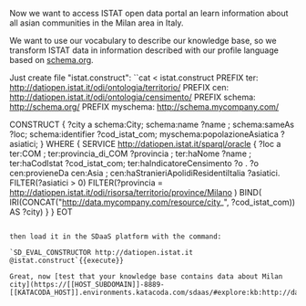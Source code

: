 Now we want to access ISTAT open data portal an learn information about all asian communities in the Milan area in Italy.

We want to use our vocabulary to describe our knowledge base,
so we transform ISTAT data in  information described with our profile language based on [schema.org](http://schema.org).

Just create  file "istat.construct":
``cat <<EOT > istat.construct
PREFIX ter: <http://datiopen.istat.it/odi/ontologia/territorio/>
PREFIX cen: <http://datiopen.istat.it/odi/ontologia/censimento/>
PREFIX schema: <http://schema.org/>
PREFIX myschema: <http://schema.mycompany.com/>

CONSTRUCT {
    ?city a schema:City;
        schema:name ?name ;
        schema:sameAs ?loc;
        schema:identifier ?cod_istat_com;
        myschema:popolazioneAsiatica ?asiatici;
}
WHERE {
    SERVICE <http://datiopen.istat.it/sparql/oracle> {
        ?loc a ter:COM ;
        	ter:provincia_di_COM ?provincia  ;
            ter:haNome ?name ;
        	ter:haCodIstat ?cod_istat_com;
        	ter:haIndicatoreCensimento ?o . 
        ?o cen:provieneDa cen:Asia ; 
           cen:haStranieriApolidiResidentiItalia ?asiatici.
        FILTER(?asiatici > 0)
        FILTER(?provincia = <http://datiopen.istat.it/odi/risorsa/territorio/province/Milano> )
        BIND( IRI(CONCAT("http://data.mycompany.com/resource/city_", ?cod_istat_com)) AS ?city)
    } 
}
EOT
```{{execute}}

then load it in the SDaaS platform with the command:

`SD_EVAL_CONSTRUCTOR http://datiopen.istat.it @istat.construct`{{execute}}

Great, now [test that your knowledge base contains data about Milan city](https://[[HOST_SUBDOMAIN]]-8889-[[KATACODA_HOST]].environments.katacoda.com/sdaas/#explore:kb:http://data.mycompany.com/resource/city_015146)

